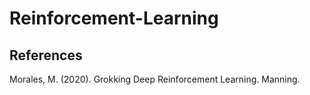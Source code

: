 # Reinforcement-Learning
## References
Morales, M. (2020). Grokking Deep Reinforcement Learning. Manning. 
